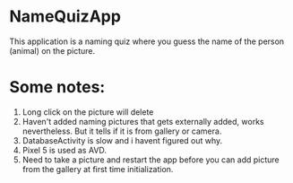 # NameQuizApp
This application is a naming quiz where you guess the name of the person (animal) on the picture.

# Some notes:
1. Long click on the picture will delete
2. Haven't added naming pictures that gets externally added, works nevertheless. But it tells if it is from gallery or camera.
3. DatabaseActivity is slow and i havent figured out why.
4. Pixel 5 is used as AVD.
5. Need to take a picture and restart the app before you can add picture from the gallery at first time initialization.
